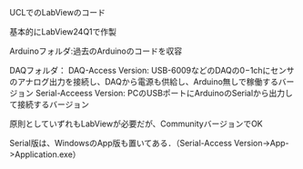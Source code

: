 UCLでのLabViewのコード

基本的にLabView24Q1で作製

Arduinoフォルダ:過去のArduinoのコードを収容

DAQフォルダ：
  DAQ-Access Version: USB-6009などのDAQの0−1chにセンサのアナログ出力を接続し、DAQから電源も供給し、Arduino無しで稼働するバージョン
  Serial-Acceess Version: PCのUSBポートにArduinoのSerialから出力して接続するバージョン
  
原則としていずれもLabViewが必要だが、CommunityバージョンでOK

Serial版は、WindowsのApp版も置いてある．（Serial-Access Version->App->Application.exe）
